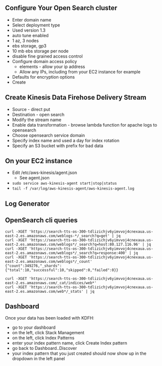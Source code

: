 ## Configure Your Open Search cluster
- Enter domain name
- Select deployment type 
- Used version 1.3 
- auto tune enabled
- 1 az, 3 nodes
- ebs storage, gp3
- 10 mb ebs storage per node
- disable fine grained access control
- Configure domain access policy
  - elements - allow your ip address 
  - Allow any IPs, including from your EC2 instance for example
- Defaults for encryption options
- Create

## Create Kinesis Data Firehose Delivery Stream
- Source - direct put
- Destination - open search
- Modify the stream name
- Enable data transformation - browse lambda function for apache logs to opensearch
- Choose opensearch service domain
- Specify index name and used a day for index rotation
- Specify an S3 bucket with prefix for bad data

## On your EC2 instance
- Edit /etc/aws-kinesis/agent.json
  - See agent.json
- ```sudo service aws-kinesis-agent start|stop|status```
- ```tail -f /var/log/aws-kinesis-agent/aws-kinesis-agent.log```

## Log Generator

## OpenSearch cli queries
```
curl -XGET 'https://search-tts-os-300-tdlizichjv6yimvvoj4cnexaua.us-east-2.es.amazonaws.com/weblogs-*/_search?q=get' | jq
curl -XGET 'https://search-tts-os-300-tdlizichjv6yimvvoj4cnexaua.us-east-2.es.amazonaws.com/weblogs*/_search?q=host:80.127.116.96' | jq
curl -XGET 'https://search-tts-os-300-tdlizichjv6yimvvoj4cnexaua.us-east-2.es.amazonaws.com/weblogs*/_search?q=response:400' | jq
curl -XGET 'https://search-tts-os-300-tdlizichjv6yimvvoj4cnexaua.us-east-2.es.amazonaws.com/weblogs*/_count'
{"count":349276,"_shards":{"total":10,"successful":10,"skipped":0,"failed":0}}

curl -XGET 'https://search-tts-os-300-tdlizichjv6yimvvoj4cnexaua.us-east-2.es.amazonaws.com/_cat/indices/web*'
curl -XGET 'https://search-tts-os-300-tdlizichjv6yimvvoj4cnexaua.us-east-2.es.amazonaws.com/web*/_stats' | jq
```

## Dashboard

Once your data has been loaded with KDFH:
- go to your dashboard
- on the left, click Stack Management
- on the left, click Index Patterns
- enter your index pattern name, click Create Index pattern
- go back to Dashboard..Discover
- your index pattern that you just created should now show up in the dropdown in the left panel


